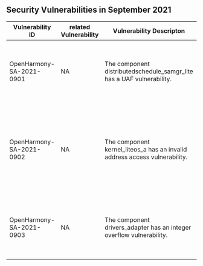 ## Security Vulnerabilities in September 2021


| Vulnerability ID | related Vulnerability | Vulnerability Descripton | Vulnerability Impact | affected versions | affected projects| fix link | reference |
| -------- |-------- | -------- | -------- | ----------- | ----------- | -------- | ------- |
|OpenHarmony-SA-2021-0901 | NA | The component distributedschedule_samgr_lite has a UAF vulnerability.|This vulnerability can be exploited to bypass verification when calling an SA.|OpenHarmony-v2.2(Trunk)|distributedschedule_samgr_lite|   [Link](https://gitee.com/openharmony/distributedschedule_samgr_lite/pulls/24/files) |Reported by OpenHarmony Team|
|OpenHarmony-SA-2021-0902 | NA | The component kernel_liteos_a has an invalid address access vulnerability.|This vulnerability can be exploited to write to illegal address in kernel, causing Remote Code Execute. |OpenHarmony-v2.2(Trunk)|kernel_liteos_a|   [Link](https://gitee.com/openharmony/kernel_liteos_a/pulls/373/files) |Reported by OpenHarmony Team|
|OpenHarmony-SA-2021-0903 | NA | The component drivers_adapter has an integer overflow vulnerability.|This vulnerability can be exploited to apply large memory, causing Dos attacks.|OpenHarmony-v2.2(Trunk)|drivers_adapter|   [Link](https://gitee.com/openharmony/drivers_adapter/pulls/31/files) |Reported by OpenHarmony Team|
